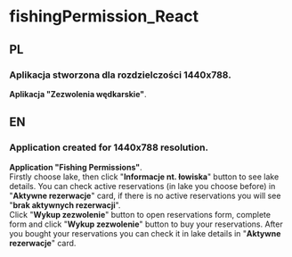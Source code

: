 # fishingPermission_React

## PL
### Aplikacja stworzona dla rozdzielczości 1440x788.
**Aplikacja "Zezwolenia wędkarskie"**.    
  


## EN
### Application created for 1440x788 resolution.
**Application "Fishing Permissions"**.  
Firstly choose lake, then click "**Informacje nt. łowiska**" button to see lake details.
You can check active reservations (in lake you choose before) in "**Aktywne rezerwacje**" card, if there is no active reservations you will see "**brak aktywnych rezerwacji**".  
Click "**Wykup zezwolenie**" button to open reservations form, complete form and click "**Wykup zezwolenie**" button to buy your reservations.
After you bought your reservations you can check it in lake details in "**Aktywne rezerwacje**" card.

